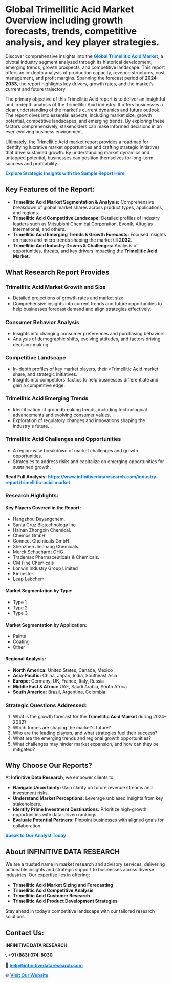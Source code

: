 <h1>Global Trimellitic Acid Market Overview including growth forecasts, trends, competitive analysis, and key player strategies.</h1>
<p>
Discover comprehensive insights into the 
<a href="https://www.infinitivedataresearch.com/industry-report/trimellitic-acid-market" rel="dofollow" style="color: #007BFF; text-decoration: none;"><strong>Global Trimellitic Acid Market</strong></a>, a pivotal industry segment analyzed through its historical development, emerging trends, growth prospects, and competitive landscape. This report offers an in-depth analysis of production capacity, revenue structures, cost management, and profit margins. Spanning the forecast period of <strong>2024–2033</strong>, the report highlights key drivers, growth rates, and the market’s current and future trajectory.
</p>
<p>
The primary objective of this Trimellitic Acid report is to deliver an insightful and in-depth analysis of the Trimellitic Acid industry. It offers businesses a clear understanding of the market's current dynamics and future outlook. The report dives into essential aspects, including market size, growth potential, competitive landscapes, and emerging trends. By exploring these factors comprehensively, stakeholders can make informed decisions in an ever-evolving business environment.
</p>
<p>
Ultimately, the Trimellitic Acid market report provides a roadmap for identifying lucrative market opportunities and crafting strategic initiatives that drive sustained growth. By understanding market dynamics and untapped potential, businesses can position themselves for long-term success and profitability.
</p>
<p>
<a href="https://www.infinitivedataresearch.com/request-sample/reportId=105828" style="color: #007BFF; text-decoration: none;"><strong>Explore Strategic Insights with the Sample Report Here</strong></a>
</p>

<h2>Key Features of the Report:</h2>
<ul>
<li><strong>Trimellitic Acid Market Segmentation & Analysis:</strong> Comprehensive breakdown of global market shares across product types, applications, and regions.</li>
<li><strong>Trimellitic Acid Competitive Landscape:</strong> Detailed profiles of industry leaders such as Mitsubishi Chemical Corporation, Evonik, Altuglas International, and others.</li>
<li><strong>Trimellitic Acid Emerging Trends & Growth Forecasts:</strong> Focused insights on macro and micro trends shaping the market till <strong>2032</strong>.</li>
<li><strong>Trimellitic Acid Industry Drivers & Challenges:</strong> Analysis of opportunities, threats, and key drivers impacting the <strong>Trimellitic Acid Market</strong>.</li>
</ul>

<h2>What Research Report Provides</h2>
<h3>Trimellitic Acid Market Growth and Size</h3>
<ul>
<li>Detailed projections of growth rates and market size.</li>
<li>Comprehensive insights into current trends and future opportunities to help businesses forecast demand and align strategies effectively.</li>
</ul>

<h3>Consumer Behavior Analysis</h3>
<ul>
<li>Insights into changing consumer preferences and purchasing behaviors.</li>
<li>Analysis of demographic shifts, evolving attitudes, and factors driving decision-making.</li>
</ul>

<h3>Competitive Landscape</h3>
<ul>
<li>In-depth profiles of key market players, their >Trimellitic Acid market share, and strategic initiatives.</li>
<li>Insights into competitors' tactics to help businesses differentiate and gain a competitive edge.</li>
</ul>

<h3>Trimellitic Acid Emerging Trends</h3>
<ul>
<li>Identification of groundbreaking trends, including technological advancements and evolving consumer values.</li>
<li>Exploration of regulatory changes and innovations shaping the industry's future.</li>
</ul>

<h3>Trimellitic Acid Challenges and Opportunities</h3>
<ul>
<li>A region-wise breakdown of market challenges and growth opportunities.</li>
<li>Strategies to address risks and capitalize on emerging opportunities for sustained growth.</li>
</ul>
<p><strong>Read Full Analysis:</strong> <a href="https://www.infinitivedataresearch.com/industry-report/trimellitic-acid-market" rel="dofollow" style="color: #007BFF; text-decoration: none;"><strong>https://www.infinitivedataresearch.com/industry-report/trimellitic-acid-market</strong></a></p>
<h3>Research Highlights:</h3>
<h4>Key Players Covered in the Report:</h4>
<ul><li>Hangzhou Dayangchem.</li><li>Santa Cruz Biotechnology Inc</li><li>Hainan Zhongxin Chemical.</li><li>Chemos GmbH</li><li>Connect Chemicals GmbH</li><li>Shenzhen Jinchang Chemicals.</li><li>Merck Schuchardt OHG</li><li>Trademax Pharmaceuticals &amp; Chemicals.</li><li>CM Fine Chemicals</li><li>Lonwin Industry Group Limited</li><li>Kinbester.</li><li>Leap Labchem.</li></ul>
<h4>Market Segmentation by Type:</h4>
<ul><li>Type 1</li><li>Type 2</li><li>Type 3</li></ul>
<h4>Market Segmentation by Application:</h4>
<ul><li>Paints</li><li>Coating</li><li>Other</li></ul>

<h4>Regional Analysis:</h4>
<ul>
<li><strong>North America:</strong> United States, Canada, Mexico</li>
<li><strong>Asia-Pacific:</strong> China, Japan, India, Southeast Asia</li>
<li><strong>Europe:</strong> Germany, UK, France, Italy, Russia</li>
<li><strong>Middle East & Africa:</strong> UAE, Saudi Arabia, South Africa</li>
<li><strong>South America:</strong> Brazil, Argentina, Colombia</li>
</ul>

<h3>Strategic Questions Addressed:</h3>
<ol>
<li>What is the growth forecast for the <strong>Trimellitic Acid Market</strong> during 2024–2032?</li>
<li>Which forces are shaping the market's future?</li>
<li>Who are the leading players, and what strategies fuel their success?</li>
<li>What are the emerging trends and regional growth opportunities?</li>
<li>What challenges may hinder market expansion, and how can they be mitigated?</li>
</ol>

<h2>Why Choose Our Reports?</h2>
<p>At <strong>Infinitive Data Research</strong>, we empower clients to:</p>
<ul>
<li><strong>Navigate Uncertainty:</strong> Gain clarity on future revenue streams and investment risks.</li>
<li><strong>Understand Market Perceptions:</strong> Leverage unbiased insights from key stakeholders.</li>
<li><strong>Identify Prime Investment Destinations:</strong> Prioritize high-growth opportunities with data-driven rankings.</li>
<li><strong>Evaluate Potential Partners:</strong> Pinpoint businesses with aligned goals for collaboration.</li>
</ul>
<p><a href="https://www.infinitivedataresearch.com/industry-report/trimellitic-acid-market" rel="dofollow" style="color: #007BFF; text-decoration: none;"><strong>Speak to Our Analyst Today</strong></a></p>

<h2>About INFINITIVE DATA RESEARCH</h2>
<p>We are a trusted name in market research and advisory services, delivering actionable insights and strategic support to businesses across diverse industries. Our expertise lies in offering:</p>
<ul>
<li><strong>Trimellitic Acid Market Sizing and Forecasting</strong></li>
<li><strong>Trimellitic Acid Competitive Analysis</strong></li>
<li><strong>Trimellitic Acid Customer Research</strong></li>
<li><strong>Trimellitic Acid Product Development Strategies</strong></li>
</ul>
<p>Stay ahead in today’s competitive landscape with our tailored research solutions.</p>

<h2>Contact Us:</h2>
<p><strong>INFINITIVE DATA RESEARCH</strong></p>
<p>📞 <strong>+91 (883) 074-8030</strong></p>
<p>📧 <strong><a href="mailto:help@infinitivedataresearch.com" style="color: #007BFF;">help@infinitivedataresearch.com</a></strong></p>
<p>🌐 <strong><a href="https://www.infinitivedataresearch.com" rel="dofollow" style="color: #007BFF;">Visit Our Website</a></strong></p>